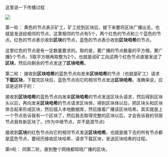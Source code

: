 

这里说一下传播过程

![](/Users/daminyang/github/github.com/teachain/study/ethereum/区块的传播过程.png)



第一轮：
 黄色的节点表示矿工，矿工挖到区块后，接下来要将区块广播出去，也就是发送给相邻的节点，这里相邻的节点有5个，两个红色的节点和三个蓝色的节点。红色的节点表示收到**区块**的节点，蓝色的节点表示收到**区块哈希**的节点。

这里红色的节点是有一定数量要求的。取的是，要广播的节点数量的平方根。要广播5个节点，5取平方根再取整为2个。也就是说矿工向这两个红色节点直接发送了**区块**，然后向剩余的节点发送了**区块哈希**。

第二轮：
 接收到**区块哈希**的蓝色节点向发来**区块哈希**的节点（也就是矿工）请求**下载区块**，下载完区块后，蓝色节点向它的相邻节点发送**区块哈希**。准确来说，应该是这样子的：

接收到**区块哈希**的蓝色节点向发来**区块哈希**的节点发送区块头请求，然后得到区块头以后，再向发来**区块哈希**的节点请求区块体，得到区块体以后，把区块头和区块体合起来形成区块，然后插入本地数据库，然后接着广播该区块哈希。其实就是上一个节点告诉我有一个区块了，然后我去取得完整的区块以后，才会告诉我的邻居节点我有新区块了。(作为中继节点，并不是源节点)

接收到**区块**的红色节点向它的相邻节点发送**区块哈希**。也就是接下去的所有节点都是蓝色节点，要经历接收区块哈希，请求下载区块，发送区块哈希的过程。

第n轮：
 同第二轮，直到整个网络都知晓广播的区块。

